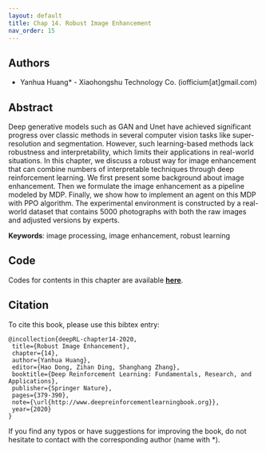 ```yaml
---
layout: default
title: Chap 14. Robust Image Enhancement
nav_order: 15
---
```


## Authors

- Yanhua Huang* - Xiaohongshu Technology Co. (iofficium[at]gmail.com)

## Abstract

Deep generative models  such as GAN and Unet have achieved significant progress over classic methods in several computer vision tasks like super-resolution and segmentation. However, such learning-based methods lack robustness and interpretability, which limits their applications in real-world situations. In this chapter, we discuss a robust way for image enhancement that can combine numbers of interpretable techniques through deep reinforcement learning. We first present some background about image enhancement. Then we formulate the image enhancement as a pipeline modeled by MDP. Finally, we show how to implement an agent on this MDP with PPO algorithm. The experimental environment is constructed by a real-world dataset that contains 5000 photographs with both the raw images and adjusted versions by experts.

**Keywords**: image processing, image enhancement, robust learning

## Code 

Codes for contents in this chapter are available [**here**](https://github.com/deep-reinforcement-learning-book/Chapter14-Robust-Image-Enhancement).

## Citation

To cite this book, please use this bibtex entry:

```
@incollection{deepRL-chapter14-2020,
 title={Robust Image Enhancement},
 chapter={14},
 author={Yanhua Huang},
 editor={Hao Dong, Zihan Ding, Shanghang Zhang},
 booktitle={Deep Reinforcement Learning: Fundamentals, Research, and Applications},
 publisher={Springer Nature},
 pages={379-390},
 note={\url{http://www.deepreinforcementlearningbook.org}},
 year={2020}
}
```



If you find any typos or have suggestions for improving the book, do not hesitate to contact with the corresponding author (name with *).